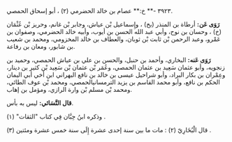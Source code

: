 ٣٩٢٣ -** خ:** عصام بن خالد الحضرمي (٢) ، أبو إسحاق الحمصي.

**رَوَى عَن:** أرطاة بن المنذر (بخ) ، وإِسماعيل بْن عياش، وجابر بْن غانم، وحريز بْن عُثْمَان (خ) ، وحسان بن نوح، وأبي عبد الله الحسن بن أيوب، وأبيه خالد الحضرمي، وصفوان بن عَمْرو، وعبد الرحمن بْن ثابت بْن ثوبان، والعطاف بن خالد المخزومي، ومحمد بن شعيب بن شابور، ومعان بن رفاعة.

**رَوَى عَنه:** البخاري، وأحمد بن حنبل، والحسن بن علي بن عياش الحمصي، وحميد بن زنجويه، وأبو عثمان سَعِيد بن عثمان الحمصي، وعُمَر بْن عثمان بْن سَعِيد بْن كثير بن دينار، وعِمْران بن بكار البراد، وأبو شراحيل عيسى بن خالد بن نافع البهراني ابن أخي أبي اليمان الحكم بن نافع، وأبو محمد القاسم بن يزيد الترمسانيالحمصي، ومحمد بْن عوف الطائي، ومحمد بْن مسلم بْن وارة الرازي، ومؤمل بن إهاب.

**قال النَّسَائي:** ليس به بأس.

وذكره ابنُ حِبَّان فِي كتاب "الثقات" (١) .

قال الْبُخَارِيّ (٢) : مات ما بين سنة إحدى عشرة إِلَى سنة خمس عشرة ومئتين (٣) .